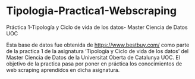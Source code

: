 # Tipologia-Practica1-Webscraping
Práctica 1-Tipología y Ciclo de vida de los datos- Master Ciencia de Datos UOC

Esta base de datos fue obtenida de https://www.bestbuy.com/ como parte de la practica 1 de la asignatura ‘Tipología y Ciclo de vida de los datos’ del Master Ciencia de Datos de la Universitat Oberta de Catalunya UOC. 
El objetivo de la practica pasa por poner en práctica los conocimientos de web scraping aprendidos en dicha asignatura. 
